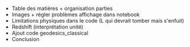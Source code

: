- Table des matières + organisation parties
- Images + régler problèmes affichage dans notebook
- Limitations physiques dans le code (L qui devrait tomber mais s'enfuit)
- Redshift (interprétation unité)
- Ajout code geodesics_classical
- Conclusion
